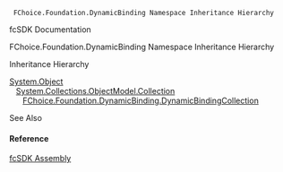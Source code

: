 ﻿     FChoice.Foundation.DynamicBinding Namespace Inheritance Hierarchy                                                   

fcSDK Documentation

FChoice.Foundation.DynamicBinding Namespace Inheritance Hierarchy

Inheritance Hierarchy

[System.Object](#)  
   [System.Collections.ObjectModel.Collection<T>](#)  
      [FChoice.Foundation.DynamicBinding.DynamicBindingCollection](fcSDK~FChoice.Foundation.DynamicBinding.DynamicBindingCollection.md)  

See Also

#### Reference

[fcSDK Assembly](fcSDK.md)
